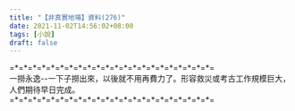 ```yaml
---
title: "【非真實地場】資料(276)"
date: 2021-11-02T14:56:02+08:00
tags: [小說]
draft: false
---
```


=\*=\*=\*=\*=\*=\*=\*=\*=\*=\*=\*=\*=\*=\*=\*=\*=\*=\*=\*=\*=\*=\*=  
一撈永逸--一下子撈出來，以後就不用再費力了。形容救災或考古工作規模巨大，人們期待早日完成。      
=\*=\*=\*=\*=\*=\*=\*=\*=\*=\*=\*=\*=\*=\*=\*=\*=\*=\*=\*=\*=\*=\*=  